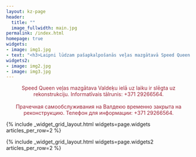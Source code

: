 ```yaml
---
layout: kz-page
header:
  title: ""
  image_fullwidth: main.jpg
permalink: /index.html
homepage: true
widgets:
- image: img1.jpg
- text: "<h3>Laipni lūdzam pašapkalpošanās veļas mazgātavā Speed Queen!</h3><br/>Pie mums var izmazgāt praktiski visu.<br/><h3>Приглашаем вас в прачечную самообслуживания Speed Queen!</h3><br/>У нас можно постирать практически все."
widgets2:
- image: img2.jpg
- image: img3.jpg
---
```

<center>
<p style="color:#9D2235">Speed Queen veļas mazgātava Valdeķu ielā uz laiku ir slēgta uz rekonstrukciju. Informatīvais tālrunis: +371 29266564. <br/>
<br/>
Прачечная самообслуживания на Валдекю временно закрыта на реконструкцию. Телефон для информации: +371 29266564.
</p>
</center>

{% include _widget_grid_layout.html widgets=page.widgets articles_per_row=2 %}

{% include _widget_grid_layout.html widgets=page.widgets2 articles_per_row=2 %}
